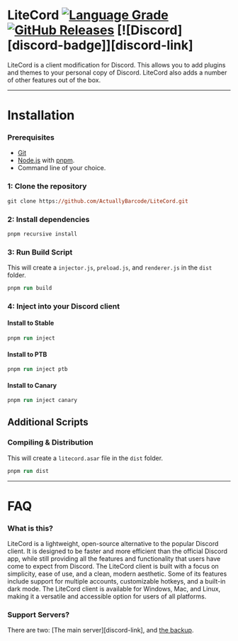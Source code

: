 # LiteCord [![Language Grade][lgtm-badge]][lgtm-link] [![GitHub Releases][downloads-badge]][downloads-link] [![Discord][discord-badge]][discord-link]

[lgtm-badge]: https://img.shields.io/lgtm/grade/javascript/g/BetterDiscord/BetterDiscord.svg?labelColor=0c0d10&style=for-the-badge
[lgtm-link]: https://lgtm.com/projects/g/BetterDiscord/BetterDiscord/context:javascript

[downloads-badge]: https://img.shields.io/github/downloads/Actuallybarcode/LiteCord/total?logoColor=blue&style=for-the-badge
[downloads-link]: #auto-installers


LiteCord is a client modification for Discord. This allows you to add plugins and themes to your personal copy of Discord. LiteCord also adds a number of other features out of the box.

---

# Installation



### Prerequisites
- [Git](https://git-scm.com)
- [Node.js](https://nodejs.org/en/) with [pnpm](https://pnpm.io/).
- Command line of your choice.

### 1: Clone the repository
```ps
git clone https://github.com/ActuallyBarcode/LiteCord.git
```
### 2: Install dependencies
```ps
pnpm recursive install
```
### 3: Run Build Script
This will create a `injector.js`, `preload.js`, and `renderer.js` in the `dist` folder.
```ps
pnpm run build
```
### 4: Inject into your Discord client
#### Install to Stable
```ps
pnpm run inject
```
#### Install to PTB
```ps
pnpm run inject ptb
```
#### Install to Canary
```ps
pnpm run inject canary
```

## Additional Scripts

### Compiling & Distribution
This will create a `litecord.asar` file in the `dist` folder.
```ps
pnpm run dist
```

---

# FAQ

### What is this?
LiteCord is a lightweight, open-source alternative to the popular Discord client. It is designed to be faster and more efficient than the official Discord app, while still providing all the features and functionality that users have come to expect from Discord. The LiteCord client is built with a focus on simplicity, ease of use, and a clean, modern aesthetic. Some of its features include support for multiple accounts, customizable hotkeys, and a built-in dark mode. The LiteCord client is available for Windows, Mac, and Linux, making it a versatile and accessible option for users of all platforms.


### Support Servers?
There are two: [The main server][discord-link], and [the backup](https://discord.gg/C57JMntkZy).

